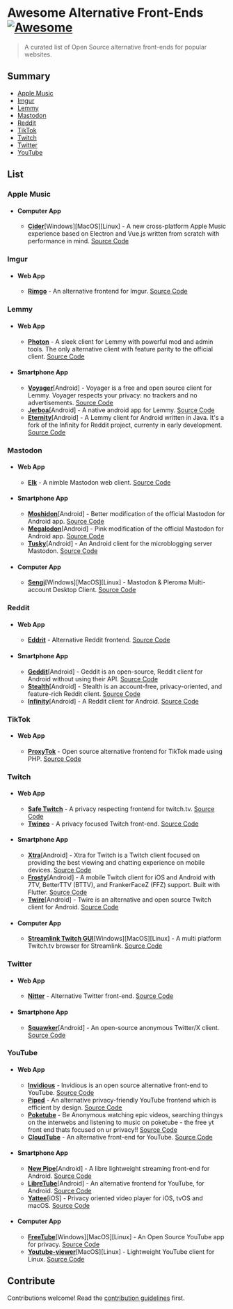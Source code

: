 # Awesome Alternative Front-Ends [![Awesome](https://awesome.re/badge.svg)](https://awesome.re)

> A curated list of Open Source alternative front-ends for popular websites.

## Summary
- [Apple Music](#apple-music)
- [Imgur](#imgur)
- [Lemmy](#lemmy)
- [Mastodon](#mastodon)
- [Reddit](#reddit)
- [TikTok](#tiktok)
- [Twitch](#twitch)
- [Twitter](#twitter)
- [YouTube](#youtube)

## List

### Apple Music

- #### Computer App
  - [**Cider**](https://cider.sh/)[Windows][MacOS][Linux] - A new cross-platform Apple Music experience based on Electron and Vue.js written from scratch with performance in mind. [Source Code](https://github.com/ciderapp/Cider)
 
### Imgur

- #### Web App
  - [**Rimgo**](https://rimgo.codeberg.page) - An alternative frontend for Imgur. [Source Code](https://codeberg.org/rimgo/rimgo)
 
### Lemmy

- #### Web App
  - [**Photon**](https://phtn.app) - A sleek client for Lemmy with powerful mod and admin tools. The only alternative client with feature parity to the official client. [Source Code](https://github.com/Xyphyn/photon)
  
- #### Smartphone App
  - [**Voyager**](https://f-droid.org/fr/packages/app.vger.voyager)[Android] - Voyager is a free and open source client for Lemmy. Voyager respects your privacy: no trackers and no advertisements. [Source Code](https://github.com/aeharding/voyager)
  - [**Jerboa**](https://f-droid.org/fr/packages/com.jerboa)[Android] - A native android app for Lemmy. [Source Code](https://github.com/dessalines/jerboa)
  - [**Eternity**](https://f-droid.org/packages/eu.toldi.infinityforlemmy)[Android] - A Lemmy client for Android written in Java. It's a fork of the Infinity for Reddit project, currenty in early development. [Source Code](https://codeberg.org/Bazsalanszky/Eternity)

### Mastodon

- #### Web App
  - [**Elk**](https://elk.zone) - A nimble Mastodon web client. [Source Code](https://github.com/elk-zone/elk)
  
- #### Smartphone App
  - [**Moshidon**](https://lucasggamerm.github.io/moshidon)[Android] - Better modification of the official Mastodon for Android app. [Source Code](https://github.com/LucasGGamerM/moshidon)
  - [**Megalodon**](https://sk22.github.io/megalodon)[Android] - Pink modification of the official Mastodon for Android app. [Source Code](https://github.com/sk22/megalodon)
  - [**Tusky**](https://tusky.app/)[Android] - An Android client for the microblogging server Mastodon. [Source Code](https://github.com/tuskyapp/Tusky)

- #### Computer App
  - [**Sengi**](https://nicolasconstant.github.io/sengi)[Windows][MacOS][Linux] - Mastodon & Pleroma Multi-account Desktop Client. [Source Code](https://github.com/NicolasConstant/sengi)
 
### Reddit

- #### Web App
  - [**Eddrit**](https://eddrit.com) - Alternative Reddit frontend. [Source Code](https://github.com/corenting/eddrit)

- #### Smartphone App
  - [**Geddit**](https://kaangiray26.github.io/geddit-app)[Android] - Geddit is an open-source, Reddit client for Android without using their API. [Source Code](https://github.com/kaangiray26/geddit-app)
  - [**Stealth**](https://f-droid.org/packages/com.cosmos.unreddit)[Android] - Stealth is an account-free, privacy-oriented, and feature-rich Reddit client. [Source Code](https://gitlab.com/cosmosapps/stealth)
  - [**Infinity**](https://play.google.com/store/apps/details?id=ml.docilealligator.infinityforreddit)[Android] - A Reddit client for Android. [Source Code](https://github.com/Docile-Alligator/Infinity-For-Reddit)
 
### TikTok

- #### Web App
  - [**ProxyTok**](https://proxitok.pabloferreiro.es) - Open source alternative frontend for TikTok made using PHP. [Source Code](https://github.com/pablouser1/ProxiTok)
 
### Twitch

- #### Web App
  - [**Safe Twitch**](https://safetwitch.drgns.space) - A privacy respecting frontend for twitch.tv. [Source Code](https://codeberg.org/SafeTwitch/safetwitch)
  - [**Twineo**](https://cloudyy.exozy.me/projects/twineo) - A privacy focused Twitch front-end. [Source Code](https://codeberg.org/CloudyyUw/twineo)

- #### Smartphone App
  - [**Xtra**](https://f-droid.org/packages/com.github.andreyasadchy.xtra)[Android] - Xtra for Twitch is a Twitch client focused on providing the best viewing and chatting experience on mobile devices. [Source Code](https://github.com/crackededed/Xtra)
  - [**Frosty**](https://www.frostyapp.io)[Android] - A mobile Twitch client for iOS and Android with 7TV, BetterTTV (BTTV), and FrankerFaceZ (FFZ) support. Built with Flutter. [Source Code](https://github.com/tommyxchow/frosty)
  - [**Twire**](https://f-droid.org/en/packages/com.perflyst.twire)[Android] - Twire is an alternative and open source Twitch client for Android. [Source Code](https://github.com/twireapp/Twire)

- #### Computer App
  - [**Streamlink Twitch GUI**](https://streamlink.github.io/streamlink-twitch-gui)[Windows][MacOS][Linux] - A multi platform Twitch.tv browser for Streamlink. [Source Code](https://github.com/streamlink/streamlink-twitch-gui)

### Twitter

- #### Web App
  - [**Nitter**](https://nitter.net) - Alternative Twitter front-end. [Source Code](https://github.com/zedeus/nitter)
    
- #### Smartphone App
  - [**Squawker**](https://f-droid.org/packages/org.ca.squawker)[Android] -  An open-source anonymous Twitter/X client. [Source Code](https://github.com/j-fbriere/squawker)
 
### YouTube

- #### Web App
  - [**Invidious**](https://invidious.io) - Invidious is an open source alternative front-end to YouTube. [Source Code](https://github.com/iv-org/invidious)
  - [**Piped**](https://piped.video) - An alternative privacy-friendly YouTube frontend which is efficient by design. [Source Code](https://github.com/TeamPiped/Piped)
  - [**Poketube**](https://poketube.fun) - Be Anonymous watching epic videos, searching thingys on the interwebs and listening to music on poketube - the free yt front end thats focused on ur privacy!! [Source Code](https://codeberg.org/Ashley/poketube)
  - [**CloudTube**](https://tube.cadence.moe) - An alternative front-end for YouTube. [Source Code](https://sr.ht/~cadence/tube)

- #### Smartphone App
  - [**New Pipe**](https://newpipe.net)[Android] - A libre lightweight streaming front-end for Android. [Source Code](https://github.com/TeamNewPipe/NewPipe)
  - [**LibreTube**](https://libretube.dev)[Android] - An alternative frontend for YouTube, for Android. [Source Code](https://github.com/libre-tube/LibreTube)
  - [**Yattee**](https://github.com/yattee/yattee)[iOS] - Privacy oriented video player for iOS, tvOS and macOS. [Source Code](https://github.com/yattee/yattee)

- #### Computer App
  - [**FreeTube**](https://freetubeapp.io)[Windows][MacOS][Linux] - An Open Source YouTube app for privacy. [Source Code](https://github.com/FreeTubeApp/FreeTube)
  - [**Youtube-viewer**](https://trizenx.blogspot.com/2012/03/gtk-youtube-viewer.html)[MacOS][Linux] - Lightweight YouTube client for Linux. [Source Code](https://github.com/trizen/youtube-viewer)

## Contribute

Contributions welcome! Read the [contribution guidelines](contributing.md) first.
